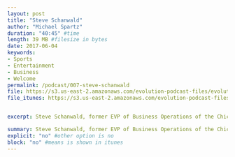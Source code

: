```yaml
---
layout: post
title: "Steve Schanwald"
author: "Michael Spartz"
duration: "40:45" #time
length: 39 MB #filesize in bytes
date: 2017-06-04
keywords:
- Sports
- Entertainment
- Business
- Welcome
permalink: /podcast/007-steve-schanwald
file: https://s3.us-east-2.amazonaws.com/evolution-podcast-files/evolution-2017/007-steve-schanwald.mp3
file_itunes: https://s3.us-east-2.amazonaws.com/evolution-podcast-files/evolution-2017/007-steve-schanwald.mp3


excerpt: Steve Schanwald, former EVP of Business Operations of the Chicago Bulls.<br>His story is a true testament of hard work a little bit of luck and a real passion for sports all while utilizing his gift of creating true genuine business and life friendships! Learn how all of that lead to 7 professional championship rings and some great memories along the way.

summary: Steve Schanwald, former EVP of Business Operations of the Chicago Bulls.<br>His story is a true testament of hard work a little bit of luck and a real passion for sports all while utilizing his gift of creating true genuine business and life friendships! Learn how all of that lead to 7 professional championship rings and some great memories along the way.
explicit: "no" #other option is no
block: "no" #means is shown in itunes
---
```

